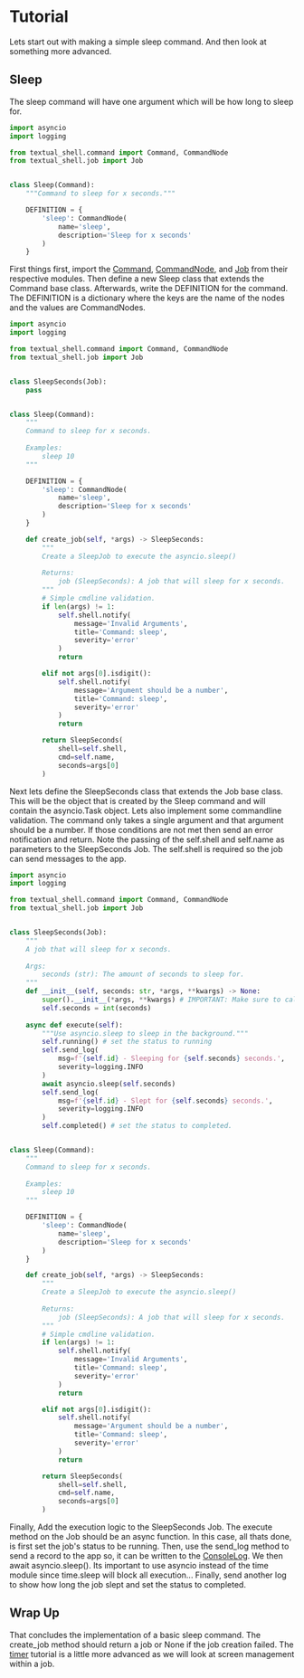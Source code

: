 # Tutorial
Lets start out with making a simple sleep command. And then look at something more advanced.

## Sleep
The sleep command will have one argument which will be how long to sleep for.

``` py title='sleep.py'
import asyncio
import logging

from textual_shell.command import Command, CommandNode
from textual_shell.job import Job


class Sleep(Command):
    """Command to sleep for x seconds."""

    DEFINITION = {
        'sleep': CommandNode(
            name='sleep',
            description='Sleep for x seconds'
        )
    }
```

First things first, import the [Command](../reference/command.md#src.textual_shell.command.Command), [CommandNode](../reference/command.md#src.textual_shell.command.CommandNode), and [Job](../reference/job.md#src.textual_shell.job.Job) from their respective modules. Then define a new Sleep class that extends the Command base class. Afterwards, write the DEFINITION for the command. The DEFINITION is a dictionary where the keys are the name of the nodes and the values are CommandNodes. 

``` py title='sleep.py'
import asyncio
import logging

from textual_shell.command import Command, CommandNode
from textual_shell.job import Job


class SleepSeconds(Job):
    pass


class Sleep(Command):
    """
    Command to sleep for x seconds.
    
    Examples:
        sleep 10
    """

    DEFINITION = {
        'sleep': CommandNode(
            name='sleep',
            description='Sleep for x seconds'
        )
    }

    def create_job(self, *args) -> SleepSeconds:
        """
        Create a SleepJob to execute the asyncio.sleep()
        
        Returns:
            job (SleepSeconds): A job that will sleep for x seconds.
        """
        # Simple cmdline validation.
        if len(args) != 1:
            self.shell.notify(
                message='Invalid Arguments',
                title='Command: sleep',
                severity='error'
            )
            return

        elif not args[0].isdigit():
            self.shell.notify(
                message='Argument should be a number',
                title='Command: sleep',
                severity='error'
            )
            return

        return SleepSeconds(
            shell=self.shell,
            cmd=self.name,
            seconds=args[0]
        )
```

Next lets define the SleepSeconds class that extends the Job base class. This will be the object that is created by the Sleep command and will contain the asyncio.Task object. Lets also implement some commandline validation. The command only takes a single argument and that argument should be a number. If those conditions are not met then send an error notification and return. Note the passing of the self.shell and self.name as parameters to the SleepSeconds Job. The self.shell is required so the job can send messages to the app. 

``` py title='sleep.py'
import asyncio
import logging

from textual_shell.command import Command, CommandNode
from textual_shell.job import Job


class SleepSeconds(Job):
    """
    A job that will sleep for x seconds.
    
    Args:
        seconds (str): The amount of seconds to sleep for.
    """
    def __init__(self, seconds: str, *args, **kwargs) -> None:
        super().__init__(*args, **kwargs) # IMPORTANT: Make sure to call the super.
        self.seconds = int(seconds)
    
    async def execute(self):
        """Use asyncio.sleep to sleep in the background."""
        self.running() # set the status to running
        self.send_log(
            msg=f'{self.id} - Sleeping for {self.seconds} seconds.',
            severity=logging.INFO
        )
        await asyncio.sleep(self.seconds)
        self.send_log(
            msg=f'{self.id} - Slept for {self.seconds} seconds.',
            severity=logging.INFO
        )
        self.completed() # set the status to completed.


class Sleep(Command):
    """
    Command to sleep for x seconds.
    
    Examples:
        sleep 10
    """

    DEFINITION = {
        'sleep': CommandNode(
            name='sleep',
            description='Sleep for x seconds'
        )
    }

    def create_job(self, *args) -> SleepSeconds:
        """
        Create a SleepJob to execute the asyncio.sleep()
        
        Returns:
            job (SleepSeconds): A job that will sleep for x seconds.
        """
        # Simple cmdline validation.
        if len(args) != 1:
            self.shell.notify(
                message='Invalid Arguments',
                title='Command: sleep',
                severity='error'
            )
            return

        elif not args[0].isdigit():
            self.shell.notify(
                message='Argument should be a number',
                title='Command: sleep',
                severity='error'
            )
            return

        return SleepSeconds(
            shell=self.shell,
            cmd=self.name,
            seconds=args[0]
        )
```
Finally, Add the execution logic to the SleepSeconds Job. The execute method on the Job should be an async function. In this case, all thats done, is first set the job's status to be running. Then, use the send_log method to send a record to the app so, it can be written to the [ConsoleLog](../widgets/console_log.md). We then await asyncio.sleep(). Its important to use asyncio instead of the time module since time.sleep will block all execution... Finally, send another log to show how long the job slept and set the status to completed.

## Wrap Up
That concludes the implementation of a basic sleep command. The create_job method should return a job or None if the job creation failed. The [timer](timer.md) tutorial is a little more advanced as we will look at screen management within a job.  